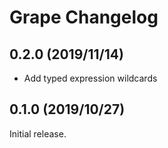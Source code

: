 # Grape Changelog

## 0.2.0 (2019/11/14)

* Add typed expression wildcards

## 0.1.0 (2019/10/27)

Initial release.
